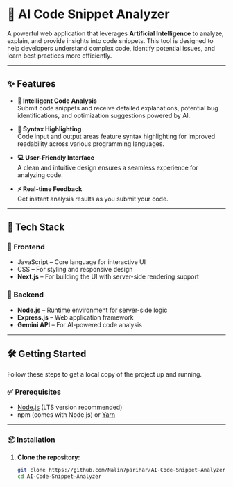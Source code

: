 # 🤖 AI Code Snippet Analyzer

A powerful web application that leverages **Artificial Intelligence** to analyze, explain, and provide insights into code snippets. This tool is designed to help developers understand complex code, identify potential issues, and learn best practices more efficiently.

---

## ✨ Features

- **🧠 Intelligent Code Analysis**  
  Submit code snippets and receive detailed explanations, potential bug identifications, and optimization suggestions powered by AI.

- **🎨 Syntax Highlighting**  
  Code input and output areas feature syntax highlighting for improved readability across various programming languages.

- **💻 User-Friendly Interface**  
  A clean and intuitive design ensures a seamless experience for analyzing code.

- **⚡ Real-time Feedback**  
  Get instant analysis results as you submit your code.

---

## 🚀 Tech Stack

### 🔧 Frontend
- JavaScript – Core language for interactive UI  
- CSS – For styling and responsive design  
- **Next.js** – For building the UI with server-side rendering support

### 🧠 Backend
- **Node.js** – Runtime environment for server-side logic  
- **Express.js** – Web application framework  
- **Gemini API** – For AI-powered code analysis

---

## 🛠️ Getting Started

Follow these steps to get a local copy of the project up and running.

### ✅ Prerequisites

- [Node.js](https://nodejs.org/) (LTS version recommended)  
- npm (comes with Node.js) or [Yarn](https://yarnpkg.com/)

---

### 📦 Installation

1. **Clone the repository:**

   ```bash
   git clone https://github.com/Nalin7parihar/AI-Code-Snippet-Analyzer.git
   cd AI-Code-Snippet-Analyzer
